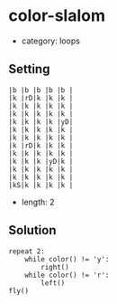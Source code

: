 # color-slalom
- category: loops

## Setting

```
|b |b |b |b |b |
|k |rD|k |k |k |
|k |k |k |k |k |
|k |k |k |k |k |
|k |k |k |k |yD|
|k |k |k |k |k |
|k |k |k |k |k |
|k |rD|k |k |k |
|k |k |k |k |k |
|k |k |k |yD|k |
|k |k |k |k |k |
|k |k |k |k |k |
|kS|k |k |k |k |
```

- length: 2

## Solution

```
repeat 2:
    while color() != 'y':
        right()
    while color() != 'r':
        left()
fly()
```
